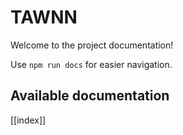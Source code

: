 # TAWNN

Welcome to the project documentation!

Use `npm run docs` for easier navigation.

## Available documentation

[[index]]
